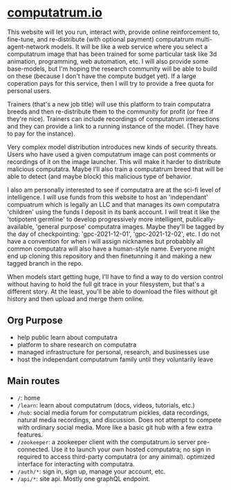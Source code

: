 # [computatrum.io](https://computatrum.io)

This website will let you run, interact with, provide online reinforcement to, fine-tune, and re-distribute (with optional payment) computatrum multi-agent-network models. It will be like a web service where you select a computatrum image that has been trained for some particular task like 3d animation, programming, web automation, etc. I will also provide some base-models, but I'm hoping the research community will be able to build on these (because I don't have the compute budget yet). If a large coperation pays for this service, then I will try to provide a free quota for personal users. 

Trainers (that's a new job title) will use this platform to train computatra breeds and then re-distribute them to the community for profit (or free if they're nice). Trainers can include recordings of computatrum interactions and they can provide a link to a running instance of the model. (They have to pay for the instance).

Very complex model distribution introduces new kinds of security threats. Users who have used a given computatrum image can post comments or recordings of it on the image launcher. This will make it harder to distribute malicious computatra. Maybe I'll also train a computatrum breed that will be able to detect (and maybe block) this malicious type of behavior.

I also am personally interested to see if computatra are at the sci-fi level of intelligence. I will use funds from this website to host an 'independant' compuatrum which is legally an LLC and that manages its own computatra 'children' using the funds I deposit in its bank account. I will treat it like the 'totipotent germline' to develop progressively more intelligent, publically-available, 'general purpose' computatra images. Maybe they'll be tagged by the day of checkpointing: 'gpc-2021-12-01', 'gpc-2021-12-02', etc. I do not have a convention for when i will assign nicknames but probabbly all common computatra will also have a human-style name. Everyone might end up cloning this repository and then finetunning it and making a new tagged branch in the repo. 

When models start getting huge, I'll have to find a way to do version control without having to hold the full git trace in your filesystem, but that's a different story. At the least, you'll be able to download the files without git history and then upload and merge them online.

## Org Purpose

- help public learn about computatra
- platform to share research on computatra
- managed infrastructure for personal, research, and businesses use
- host the independant computatrum family until they voluntarily leave

## Main routes
- `/`: home
- `/learn`: learn about computatrum (docs, videos, tutorials, etc.)
- `/hub`: social media forum for computatrum pickles, data recordings, natural media recordings, and discussion. Does not attempt to compete with ordinary social media. More like a basic git hub with a few extra features.
- `/zookeeper`: a zookeeper client with the computatrum.io server pre-connected. Use it to launch your own hosted computatra; no sign in required to access third-party computatra (or any ainimal). optimized interface for interacting with computatra.
- `/auth/*`: sign in, sign up, manage your account, etc.
- `/api/*`: site api. Mostly one graphQL endpoint.
